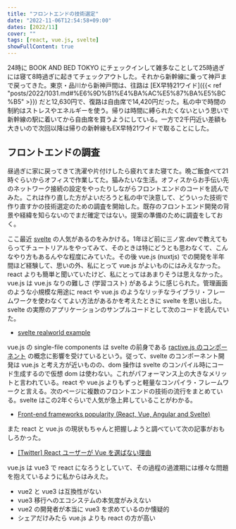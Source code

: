 ```yaml
---
title: "フロントエンドの技術選定"
date: "2022-11-06T12:54:58+09:00"
dates: [2022/11]
cover: ""
tags: [react, vue.js, svelte]
showFullContent: true
---
```


24時に BOOK AND BED TOKYO にチェックインして雑多なことして25時過ぎには寝て8時過ぎに起きてチェックアウトした。それから新幹線に乗って神戸まで戻ってきた。東京・品川から新神戸間は、往路は [EX早特21ワイド]({{< ref "posts/2022/1031.md#%E6%9D%B1%E4%BA%AC%E5%87%BA%E5%BC%B5" >}}) だと12,630円で、復路は自由席で14,420円だった。私の中で時間の制約はストレスやエネルギーを使う。帰りは時間に縛られたくないという思いで新幹線の駅に着いてから自由席を買うようにしている。一方で2千円近い差額も大きいので次回以降は帰りの新幹線もEX早特21ワイドで取ることにした。

## フロントエンドの調査

昼過ぎに家に戻ってきて洗濯や片付けしたら疲れてまた寝てた。晩ご飯食べて21時ぐらいからオフィスで作業してた。猫みたいな生活。オフィスからお手伝い先のネットワーク接続の設定をやったりしながらフロントエンドのコードを読んでみた。これは作り直した方がよいだろうと私の中で決意して、どういった技術で作り直すかの技術選定のための調査を開始した。既存のフロントエンド開発の背景や経緯を知らないのでまだ確定ではない。提案の準備のために調査をしておく。

ここ最近 [svelte](https://svelte.dev/) の人気があるのをみかける。1年ほど前に三ノ宮.devで教えてもらってチュートリアルをやってみて、そのときは特にどうとも思わなくて、こんなやり方もあるんやな程度にみていた。その後 vue.js (nuxtjs) での開発を半年間ほど経験して、思いの外、私にとって vue.js がよいものにはみえなかった。react よりも簡単と聞いていたけど、私にとってはあまりそうは思えなかった。vue.js は vue.js なりの難しさ (学習コスト) があるように感じられた。管理画面のような小規模な用途に react や vue.js のようなリッチなライブラリ・フレームワークを使わなくてよい方法があるかを考えたときに svelte を思い出した。svelte の実際のアプリケーションのサンプルコードとして次のコードを読んでいた。

* [svelte realworld example](https://github.com/sveltejs/realworld)

vue.js の single-file components は svelte の前身である [ractive.js のコンポーネント](https://github.com/ractivejs/component-spec) の概念に影響を受けているという。従って、svelte のコンポーネント開発は vue.js と考え方が近いものの、dom 操作は svelte のコンパイル時にコード生成するので仮想 dom は使わない。これがパフォーマンス上の大きなメリットと言われている。react や vue.js よりもずっと軽量なコンパイラ・フレームワークと言える。次のページに複数のフロントエンドの技術の流行をまとめている。svelte はこの2年ぐらいで人気が急上昇していることがわかる。

* [Front-end frameworks popularity (React, Vue, Angular and Svelte)](https://gist.github.com/tkrotoff/b1caa4c3a185629299ec234d2314e190)

また react と vue.js の現状もちゃんと把握しようと調べていて次の記事がおもしろかった。

* [[Twitter] React ユーザーが Vue を選ばない理由](https://zenn.dev/sa2knight/articles/why_react_folks_dont_choose_vue)

vue.js は vue3 で react になろうとしていて、その過程の過渡期には様々な問題を抱えているように私からはみえた。

* vue2 と vue3 は互換性がない
* vue3 移行へのエコシステムの本気度がみえない
* vue2 の開発者が本当に vue3 を求めているのか懐疑的
* シェアだけみたら vue.js よりも react の方が高い
